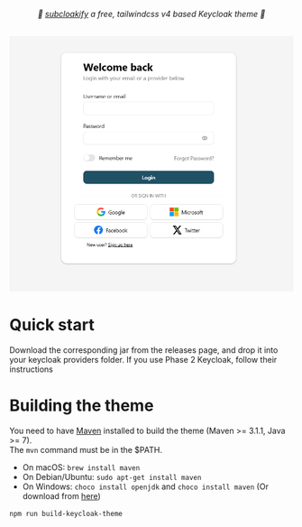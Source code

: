 <p align="center">
    <i>🚀 <a href="https://subtype.space">subcloakify</a> a free, tailwindcss v4 based Keycloak theme 🚀</i>
    <br/>
    <br/>
</p>

![Image of subcloakify login screen](github_assets/subcloakify_1.png)

# Quick start

Download the corresponding jar from the releases page, and drop it into your keycloak providers folder. If you use Phase 2 Keycloak, follow their instructions

# Building the theme

You need to have [Maven](https://maven.apache.org/) installed to build the theme (Maven >= 3.1.1, Java >= 7).  
The `mvn` command must be in the $PATH.

-   On macOS: `brew install maven`
-   On Debian/Ubuntu: `sudo apt-get install maven`
-   On Windows: `choco install openjdk` and `choco install maven` (Or download from [here](https://maven.apache.org/download.cgi))

```bash
npm run build-keycloak-theme
```
